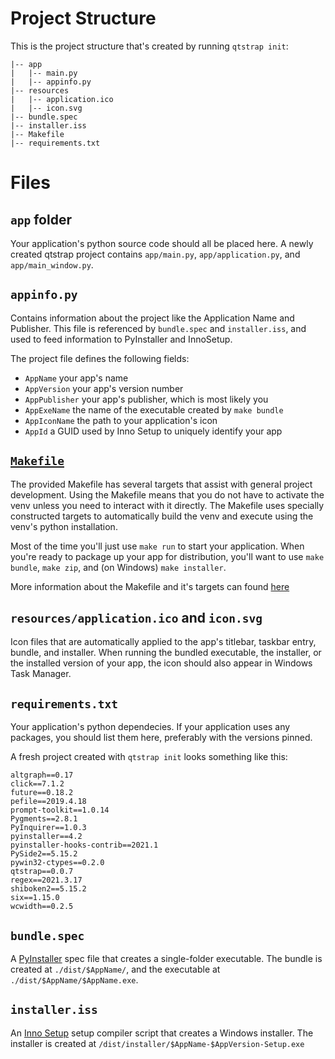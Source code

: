 # Project Structure
This is the project structure that's created by running `qtstrap init`:

```
|-- app
|   |-- main.py
|   |-- appinfo.py
|-- resources
|   |-- application.ico
|   |-- icon.svg
|-- bundle.spec
|-- installer.iss
|-- Makefile
|-- requirements.txt
```

# Files

## `app` folder
Your application's python source code should all be placed here. A newly created qtstrap project contains `app/main.py`, `app/application.py`, and `app/main_window.py`.

## `appinfo.py`
Contains information about the project like the Application Name and Publisher. This file is referenced by `bundle.spec` and `installer.iss`, and used to feed information to PyInstaller and InnoSetup.

The project file defines the following fields:

- `AppName` your app's name
- `AppVersion` your app's version number
- `AppPublisher` your app's publisher, which is most likely you
- `AppExeName` the name of the executable created by `make bundle`
- `AppIconName` the path to your application's icon
- `AppId` a GUID used by Inno Setup to uniquely identify your app

## [`Makefile`](makefile.md)
The provided Makefile has several targets that assist with general project development. Using the Makefile means that you do not have to activate the venv unless you need to interact with it directly. The Makefile uses specially constructed targets to automatically build the venv and execute using the venv's python installation.

Most of the time you'll just use `make run` to start your application. When you're ready to package up your app for distribution, you'll want to use `make bundle`, `make zip`, and (on Windows) `make installer`.

More information about the Makefile and it's targets can found [here](makefile.md)

## `resources/application.ico` and `icon.svg`
Icon files that are automatically applied to the app's titlebar, taskbar entry, bundle, and installer. When running the bundled executable, the installer, or the installed version of your app, the icon should also appear in Windows Task Manager.

## `requirements.txt`
Your application's python dependecies. If your application uses any packages, you should list them here, preferably with the versions pinned.

A fresh project created with `qtstrap init` looks something like this:
```
altgraph==0.17
click==7.1.2
future==0.18.2
pefile==2019.4.18
prompt-toolkit==1.0.14
Pygments==2.8.1
PyInquirer==1.0.3
pyinstaller==4.2
pyinstaller-hooks-contrib==2021.1
PySide2==5.15.2
pywin32-ctypes==0.2.0
qtstrap==0.0.7
regex==2021.3.17
shiboken2==5.15.2
six==1.15.0
wcwidth==0.2.5
```

## `bundle.spec`
A [PyInstaller](https://www.pyinstaller.org/) spec file that creates a single-folder executable. The bundle is created at `./dist/$AppName/`, and the executable at `./dist/$AppName/$AppName.exe`.

## `installer.iss`
An [Inno Setup](https://jrsoftware.org/isinfo.php) setup compiler script that creates a Windows installer. The installer is created at `/dist/installer/$AppName-$AppVersion-Setup.exe`